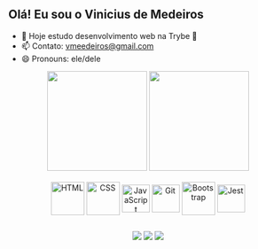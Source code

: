   ## Olá! Eu sou o Vinicius de Medeiros

- 🌱 Hoje estudo desenvolvimento web na Trybe 🚀
- 📫 Contato: vmeedeiros@gmail.com 
- 😄 Pronouns: ele/dele
<div align="center">
  <img height="180em" src="https://github-readme-stats.vercel.app/api?username=vmedeir0s&show_icons=true&theme=vue-dark&include_all_commits=true&count_private=true"/>
  <img height="180em" src="https://github-readme-stats.vercel.app/api/top-langs/?username=vmedeir0s&langs_count=16&theme=vue-dark"/>
</div>
<div style="display: inline_block" align="center" ><br>
  <img align="center" alt="HTML" height="60" width="60" src="https://cdn.jsdelivr.net/gh/devicons/devicon/icons/html5/html5-plain-wordmark.svg" />
  <img align="center" alt="CSS" heigh="60" width="60" src="https://cdn.jsdelivr.net/gh/devicons/devicon/icons/css3/css3-plain-wordmark.svg" />
  <img align="center" alt="JavaScript" height="50" width="50" src="https://cdn.jsdelivr.net/gh/devicons/devicon/icons/javascript/javascript-plain.svg" />
  <img align="center" alt="Git" height="50" width="50" src="https://cdn.jsdelivr.net/gh/devicons/devicon/icons/git/git-original.svg" />
  <img align="center" alt="Bootstrap" height="60" width="60" src="https://cdn.jsdelivr.net/gh/devicons/devicon/icons/bootstrap/bootstrap-plain-wordmark.svg" />
  <img align="center" alt="Jest" heigh="50" width="50" src="https://cdn.jsdelivr.net/gh/devicons/devicon/icons/jest/jest-plain.svg" />
</div>

##

<div align="center">
  <a href="mailto:vmeedeiros@gmail.com" target="_blank"><img src="https://img.shields.io/badge/Gmail-D14836?style=for-the-badge&logo=gmail&logoColor=white"></a>
  <a href="https://www.linkedin.com/in/vinicius-medeiros-a081721ab/" target="_blank"><img src="https://img.shields.io/badge/LinkedIn-0077B5?style=for-the-badge&logo=linkedin&logoColor=white"></a>
  <a href="https://open.spotify.com/playlist/1KaWKbJEEfiJXroKoRNpxg?si=4fd73a9640504024" target="_blank"><img src="https://img.shields.io/badge/Spotify-1ED760?&style=for-the-badge&logo=spotify&logoColor=white"></a>
</div>

